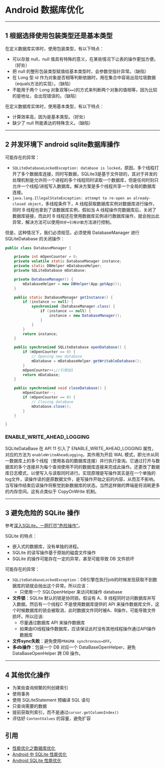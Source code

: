 # Android 数据库优化

---
## 1 根据选择使用包装类型还是基本类型

在定义数据库实体时，使用包装类型，有以下特点：

- 可以存放 null，null 值具有特殊的意义，在某些情况下让表的操作更加方便。（好处）
- 把 null 的整形包装类型赋值给基本类型时，会参数空指针异常。（缺陷）
- 在 Long 型 id 作为对象是否相等判断依据时，用在集合中容易出现垃圾数据（equals方法的实现）。（缺陷）
- 不能用于两个 Long 对象双等(`==`)的方式来判断两个对象的值相等，因为比较的是地址，会出现错误的。（缺陷）

在定义数据库实体时，使用基本类型，有以下特点：

- 计算效率高，因为是基本类型。（好处）
- 缺少了 null 所能表达的特殊含义。（缺陷）


---
## 2 并发环境下 android sqlite数据库操作

可能存在的异常：

- `SQLiteDatabaseLockedException: database is locked`，原因，多个线程打开了多个数据库连接，同时写数据，SQLite3是基于文件锁的，其对于并发的处理机制是允许同一个进程的多个线程同时读取一个数据库，但是任何时刻只允许一个线程/进程写入数据库。解决方案是多个线程共享一个全局的数据库连接。
- `java.lang.IllegalStateException: attempt to re-open an already-closed object`，多线程条件下，A 线程获取数据库实例对数据库进行操作，同时 B 线程也拿到了该数据库实例，假如当 A 线程操作完数据库后，关闭了数据库链接，而此时 B 线程还在使用数据库实例进行数据库操作，就会抛出此异常，解决方法可以使用`同步+引用计数`方法进行控制。

但是，这种情况下，我们必须规范，必须使用 DatabaseManager 进行 SQLiteDatabase 的关闭操作：

```java
public class DatabaseManager {

    private int mOpenCounter = 0;
    private volatile static DatabaseManager instance;
    private static DBHelper mDatabaseHelper;
    private SQLiteDatabase mDatabase;

    private DatabaseManager() {
        mDatabaseHelper = new DBHelper(App.getApp());
    }

    public static DatabaseManager getInstance() {
        if (instance == null) {
            synchronized (DatabaseManager.class) {
                if (instance == null) {
                    instance = new DatabaseManager();
                }
            }
        }
        return instance;
    }

    public synchronized SQLiteDatabase openDatabase() {
        if (mOpenCounter == 0) {
            // Opening new database
            mDatabase = mDatabaseHelper.getWritableDatabase();
        }
        mOpenCounter++;//引用加1
        return mDatabase;
    }

    public synchronized void closeDatabase() {
        mOpenCounter--;
        if (mOpenCounter == 0) {
            // Closing database
            mDatabase.close();
        }
    }

}
```

### ENABLE_WRITE_AHEAD_LOGGING

SQLiteDataBase 在 API 11 引入了 ENABLE_WRITE_AHEAD_LOGGING 属性，对应的方法为 `enableWriteAheadLogging`，其作用为开启 WAL 模式，即允许从同一数据库上的多个线程（使用各自的数据库连接）并行执行查询。它通过打开与数据库的多个连接并为每个查询使用不同的数据库连接来完成此操作。还更改了数据库日志模式，以使写入与读取同时进行。实现原理是写操作其实是在一个单独的log文件，读操作读的是原数据文件，是写操作开始之前的内容，从而互不影响。当写操作结束后读操作将察觉到新数据库的状态。当然这样做的弊端是将消耗更多的内存空间。这有点类似于 CopyOnWrite 机制。

---
## 3 避免危险的 SQLite 操作

参考[深入SQLite，一网打尽“危险操作”](https://zhuanlan.zhihu.com/p/36218222)。

SQLite 的特点：

- 嵌入式的数据库，没有单独的进程。
- SQLite 的读写操作基于原始的磁盘文件操作
- SQLite 的操作可能存在一定的异常，甚至可能导致 DB 文件损坏

可能存在的异常：

- `SQLiteDatabaseLockedException`：DB引擎在执行job的时候发现获取不到数据库的锁就会抛出这个异常。所以应该：
    - 只使用一个 SQLOpenHelper 来访问和操作 database
- **文件锁**：SQLite 默认的锁是协同锁。假设有 A、B 线程同时访问数据库并写入数据。然后有一个线程C 不是使用数据库提供的 API 来操作数据库文件，这个时候数据库的锁会被取消，此时数据文件同时被A、B操作，可能导致文件损坏。所以应该:
    - 尽量通过数据库 API 来操作数据库
    - 如果由IO线程操作数据库，应该保证此时没有其他线程操作通过API操作数据库
- **文件sync失败**：避免使用`PRAGMA synchronous=OFF`。
- **多db操作**：包装一个 DB 对应一个 DataBaseOpenHelper，避免 DataBaseOpenHelper 跨 DB 操作。

---
## 4 其他优化操作

- 为某些查询频繁的列创建索引
- 使用事务
- 使用 SQLiteStatement 预编译 SQL 语句
- 只查询需要的数据
- 提前获取列索引，而不是通过`cursor.getColumnIndex()`
- 评估好 `ContentValues` 的容量，避免扩容

## 引用

- [性能优化之数据库优化](http://www.trinea.cn/android/database-performance/)
- [Android 中 SQLite 性能优化](https://droidyue.com/blog/2015/12/13/android-sqlite-tuning/)
- [Android SQLite 性能优化](http://www.mricefox.com/2016/03/28/android-sqlite-optimize/)